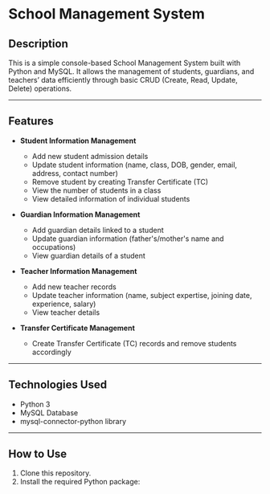# School Management System

## Description
This is a simple console-based School Management System built with Python and MySQL. It allows the management of students, guardians, and teachers’ data efficiently through basic CRUD (Create, Read, Update, Delete) operations.

---

## Features

- **Student Information Management**  
  - Add new student admission details  
  - Update student information (name, class, DOB, gender, email, address, contact number)  
  - Remove student by creating Transfer Certificate (TC)  
  - View the number of students in a class  
  - View detailed information of individual students  

- **Guardian Information Management**  
  - Add guardian details linked to a student  
  - Update guardian information (father's/mother's name and occupations)  
  - View guardian details of a student  

- **Teacher Information Management**  
  - Add new teacher records  
  - Update teacher information (name, subject expertise, joining date, experience, salary)  
  - View teacher details  

- **Transfer Certificate Management**  
  - Create Transfer Certificate (TC) records and remove students accordingly  

---

## Technologies Used

- Python 3  
- MySQL Database  
- mysql-connector-python library  

---

## How to Use

1. Clone this repository.  
2. Install the required Python package:  

